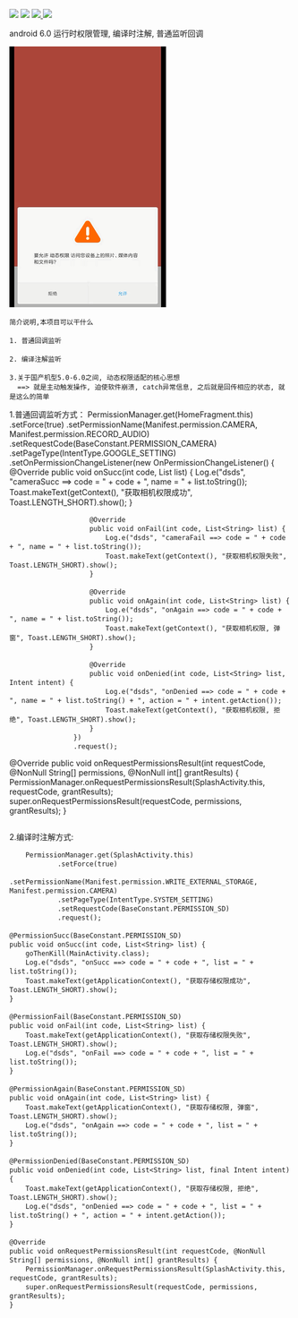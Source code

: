  ![](https://img.shields.io/badge/Build-Passing-green.svg) ![](https://img.shields.io/badge/API%20-14+-green.svg) [ ![](https://img.shields.io/badge/%E4%BD%9C%E8%80%85-%E5%BC%A0%E8%88%AA-red.svg) ](http://www.jianshu.com/u/22a5d2ee8385) ![](https://img.shields.io/badge/%E9%82%AE%E7%AE%B1-153437803@qq.com-red.svg)

android 6.0 运行时权限管理, 
编译时注解, 普通监听回调

![image](https://github.com/153437803/PermissionManager/blob/master/image_20180510214150.gif ) 

```
简介说明,本项目可以干什么

1. 普通回调监听

2. 编译注解监听

3.关于国产机型5.0-6.0之间, 动态权限适配的核心思想
  ==> 就是主动触发操作, 迫使软件崩溃, catch异常信息, 之后就是回传相应的状态, 就是这么的简单

```
1.普通回调监听方式：
PermissionManager.get(HomeFragment.this)
                    .setForce(true)
                    .setPermissionName(Manifest.permission.CAMERA, Manifest.permission.RECORD_AUDIO)
                    .setRequestCode(BaseConstant.PERMISSION_CAMERA)
                    .setPageType(IntentType.GOOGLE_SETTING)
                    .setOnPermissionChangeListener(new OnPermissionChangeListener() {
                        @Override
                        public void onSucc(int code, List<String> list) {
                            Log.e("dsds", "cameraSucc ==> code = " + code + ", name = " + list.toString());
                            Toast.makeText(getContext(), "获取相机权限成功", Toast.LENGTH_SHORT).show();
                        }

                        @Override
                        public void onFail(int code, List<String> list) {
                            Log.e("dsds", "cameraFail ==> code = " + code + ", name = " + list.toString());
                            Toast.makeText(getContext(), "获取相机权限失败", Toast.LENGTH_SHORT).show();
                        }

                        @Override
                        public void onAgain(int code, List<String> list) {
                            Log.e("dsds", "onAgain ==> code = " + code + ", name = " + list.toString());
                            Toast.makeText(getContext(), "获取相机权限, 弹窗", Toast.LENGTH_SHORT).show();
                        }

                        @Override
                        public void onDenied(int code, List<String> list, Intent intent) {
                            Log.e("dsds", "onDenied ==> code = " + code + ", name = " + list.toString() + ", action = " + intent.getAction());
                            Toast.makeText(getContext(), "获取相机权限, 拒绝", Toast.LENGTH_SHORT).show();
                        }
                    })
                    .request();
                    
@Override
public void onRequestPermissionsResult(int requestCode, @NonNull String[] permissions, @NonNull int[] grantResults) {
    PermissionManager.onRequestPermissionsResult(SplashActivity.this, requestCode, grantResults);
    super.onRequestPermissionsResult(requestCode, permissions, grantResults);
}
```

```
2.编译时注解方式:

        PermissionManager.get(SplashActivity.this)
                .setForce(true)
                .setPermissionName(Manifest.permission.WRITE_EXTERNAL_STORAGE, Manifest.permission.CAMERA)
                .setPageType(IntentType.SYSTEM_SETTING)
                .setRequestCode(BaseConstant.PERMISSION_SD)
                .request();
                 
    @PermissionSucc(BaseConstant.PERMISSION_SD)
    public void onSucc(int code, List<String> list) {
        goThenKill(MainActivity.class);
        Log.e("dsds", "onSucc ==> code = " + code + ", list = " + list.toString());
        Toast.makeText(getApplicationContext(), "获取存储权限成功", Toast.LENGTH_SHORT).show();
    }

    @PermissionFail(BaseConstant.PERMISSION_SD)
    public void onFail(int code, List<String> list) {
        Toast.makeText(getApplicationContext(), "获取存储权限失败", Toast.LENGTH_SHORT).show();
        Log.e("dsds", "onFail ==> code = " + code + ", list = " + list.toString());
    }

    @PermissionAgain(BaseConstant.PERMISSION_SD)
    public void onAgain(int code, List<String> list) {
        Toast.makeText(getApplicationContext(), "获取存储权限, 弹窗", Toast.LENGTH_SHORT).show();
        Log.e("dsds", "onAgain ==> code = " + code + ", list = " + list.toString());
    }

    @PermissionDenied(BaseConstant.PERMISSION_SD)
    public void onDenied(int code, List<String> list, final Intent intent) {
        Toast.makeText(getApplicationContext(), "获取存储权限, 拒绝", Toast.LENGTH_SHORT).show();
        Log.e("dsds", "onDenied ==> code = " + code + ", list = " + list.toString() + ", action = " + intent.getAction());
    }

    @Override
    public void onRequestPermissionsResult(int requestCode, @NonNull String[] permissions, @NonNull int[] grantResults) {
        PermissionManager.onRequestPermissionsResult(SplashActivity.this, requestCode, grantResults);
        super.onRequestPermissionsResult(requestCode, permissions, grantResults);
    }
```
